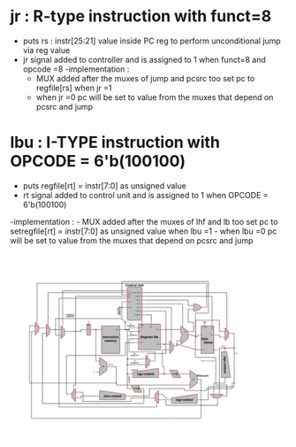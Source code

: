 # jr : R-type instruction with funct=8
- puts rs : instr[25:21] value inside PC reg to perform unconditional jump via reg value
- jr signal added to controller and is assigned to 1 when funct=8 and opcode =8
-implementation :
    - MUX added after the muxes of jump and pcsrc too set pc to regfile[rs] when jr =1 
    - when jr =0 pc will be set to value from the muxes that depend on pcsrc and jump
    
# lbu : I-TYPE instruction with OPCODE = 6'b(100100)
- puts regfile[rt]  = instr[7:0] as unsigned value 
- rt signal added to control unit  and is assigned to 1 when OPCODE = 6'b(100100)

-implementation :
    - MUX added after the muxes of lhf and lb too set pc to setregfile[rt]  = instr[7:0] as unsigned value  when lbu =1 
    - when lbu =0 pc will be set to value from the muxes that depend on pcsrc and jump    
    
   ![diagram](https://github.com/HMS-ELKHOLY/arch_lab09/blob/master/hms00b.bmp)
